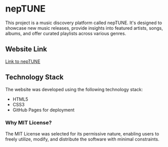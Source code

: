 # nepTUNE

This project is a music discovery platform called nepTUNE. It's designed to showcase new music releases, provide insights into featured artists, songs, albums, and offer curated playlists across various genres.

## Website Link

[Link to nepTUNE](https://gurveeng.github.io/276-a3/)

## Technology Stack

The website was developed using the following technology stack:

- HTML5
- CSS3
- GitHub Pages for deployment

### Why MIT License?

The MIT License was selected for its permissive nature, enabling users to freely utilize, modify, and distribute the software with minimal constraints.
